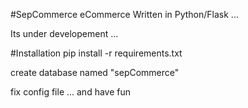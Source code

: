 #SepCommerce
eCommerce Written in Python/Flask ...

Its under developement ...

#Installation
pip install -r requirements.txt

create database named "sepCommerce"

fix config file ... and have fun
